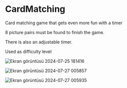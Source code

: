 # CardMatching
Card matching game that gets even more fun with a timer

8 picture pairs must be found to finish the game.

There is also an adjustable timer.

Used as difficulty level

![Ekran görüntüsü 2024-07-25 181416](https://github.com/user-attachments/assets/093e84d9-7c5f-44c8-a614-27f3f8da54a2)

![Ekran görüntüsü 2024-07-27 005857](https://github.com/user-attachments/assets/3e2ae9cf-c1c8-4f02-ab52-190a2cb9e254)

![Ekran görüntüsü 2024-07-27 005935](https://github.com/user-attachments/assets/90d2ea8b-fd90-44fb-926a-6f1a0c7064dc)
